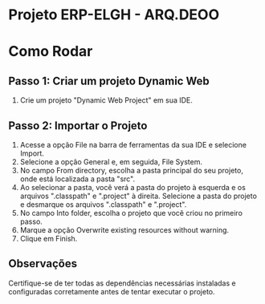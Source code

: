 # Projeto ERP-ELGH - ARQ.DEOO

# Como Rodar
## Passo 1: Criar um projeto Dynamic Web
1. Crie um projeto "Dynamic Web Project" em sua IDE.

## Passo 2: Importar o Projeto
1. Acesse a opção File na barra de ferramentas da sua IDE e selecione Import.
2. Selecione a opção General e, em seguida, File System.
3. No campo From directory, escolha a pasta principal do seu projeto, onde está localizada a pasta "src".
4. Ao selecionar a pasta, você verá a pasta do projeto à esquerda e os arquivos ".classpath" e ".project" à direita. Selecione a pasta do projeto e desmarque os arquivos ".classpath" e ".project".
6. No campo Into folder, escolha o projeto que você criou no primeiro passo.
7. Marque a opção Overwrite existing resources without warning.
8. Clique em Finish.

## Observações
Certifique-se de ter todas as dependências necessárias instaladas e configuradas corretamente antes de tentar executar o projeto.
